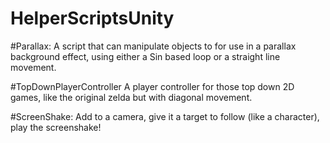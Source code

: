 # HelperScriptsUnity

#Parallax:
A script that can manipulate objects to for use in a parallax background effect, using either a Sin based loop or a straight line movement.

#TopDownPlayerController
A player controller for those top down 2D games, like the original zelda but with diagonal movement.


#ScreenShake:
Add to a camera, give it a target to follow (like a character), play the screenshake!


